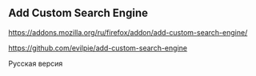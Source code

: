 ## Add Custom Search Engine
<a href="https://addons.mozilla.org/ru/firefox/addon/add-custom-search-engine/" target="_blank">https://addons.mozilla.org/ru/firefox/addon/add-custom-search-engine/</a>

<a href="https://github.com/evilpie/add-custom-search-engine" target="_blank">https://github.com/evilpie/add-custom-search-engine</a>

Русская версия
